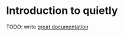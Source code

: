 # Introduction to quietly

TODO: write [great documentation](http://jacobian.org/writing/what-to-write/)
